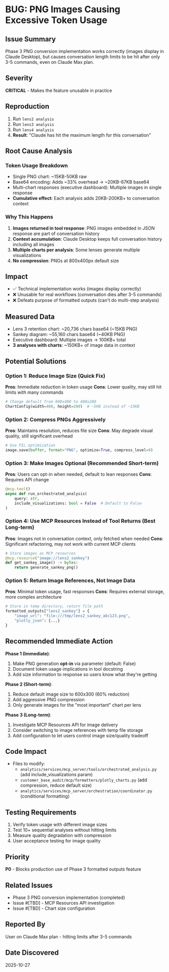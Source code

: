 # BUG: PNG Images Causing Excessive Token Usage

## Issue Summary
Phase 3 PNG conversion implementation works correctly (images display in Claude Desktop), but causes conversation length limits to be hit after only 3-5 commands, even on Claude Max plan.

## Severity
**CRITICAL** - Makes the feature unusable in practice

## Reproduction
1. Run `lens2 analysis`
2. Run `lens3 analysis`
3. Run `lens4 analysis`
4. **Result**: "Claude has hit the maximum length for this conversation"

## Root Cause Analysis

### Token Usage Breakdown
- Single PNG chart: ~15KB-50KB raw
- Base64 encoding: Adds ~33% overhead → ~20KB-67KB base64
- Multi-chart responses (executive dashboard): Multiple images in single response
- **Cumulative effect**: Each analysis adds 20KB-200KB+ to conversation context

### Why This Happens
1. **Images returned in tool response**: PNG images embedded in JSON response are part of conversation history
2. **Context accumulation**: Claude Desktop keeps full conversation history including all images
3. **Multiple charts per analysis**: Some lenses generate multiple visualizations
4. **No compression**: PNGs at 800x400px default size

## Impact
- ✅ Technical implementation works (images display correctly)
- ❌ Unusable for real workflows (conversation dies after 3-5 commands)
- ❌ Defeats purpose of formatted outputs (can't do multi-step analysis)

## Measured Data
- Lens 3 retention chart: ~20,736 chars base64 (~15KB PNG)
- Sankey diagram: ~55,160 chars base64 (~40KB PNG)
- Executive dashboard: Multiple images → 100KB+ total
- **3 analyses with charts**: ~150KB+ of image data in context

## Potential Solutions

### Option 1: Reduce Image Size (Quick Fix)
**Pros**: Immediate reduction in token usage
**Cons**: Lower quality, may still hit limits with many commands
```python
# Change default from 800x400 to 400x200
ChartConfig(width=400, height=200)  # ~5KB instead of ~15KB
```

### Option 2: Compress PNGs Aggressively
**Pros**: Maintains resolution, reduces file size
**Cons**: May degrade visual quality, still significant overhead
```python
# Use PIL optimization
image.save(buffer, format="PNG", optimize=True, compress_level=9)
```

### Option 3: Make Images Optional (Recommended Short-term)
**Pros**: Users can opt-in when needed, default to lean responses
**Cons**: Requires API change
```python
@mcp.tool()
async def run_orchestrated_analysis(
    query: str,
    include_visualizations: bool = False  # Default to False
)
```

### Option 4: Use MCP Resources Instead of Tool Returns (Best Long-term)
**Pros**: Images not in conversation context, only fetched when needed
**Cons**: Significant refactoring, may not work with current MCP clients
```python
# Store images as MCP resources
@mcp.resource("image://lens2_sankey")
def get_sankey_image() -> bytes:
    return generate_sankey_png()
```

### Option 5: Return Image References, Not Image Data
**Pros**: Minimal token usage, fast responses
**Cons**: Requires external storage, more complex architecture
```python
# Store in temp directory, return file path
formatted_outputs["lens2_sankey"] = {
    "image_url": "file:///tmp/lens2_sankey_abc123.png",
    "plotly_json": {...}
}
```

## Recommended Immediate Action

**Phase 1 (Immediate)**:
1. Make PNG generation **opt-in** via parameter (default: False)
2. Document token usage implications in tool docstring
3. Add size information to response so users know what they're getting

**Phase 2 (Short-term)**:
1. Reduce default image size to 600x300 (60% reduction)
2. Add aggressive PNG compression
3. Only generate images for the "most important" chart per lens

**Phase 3 (Long-term)**:
1. Investigate MCP Resources API for image delivery
2. Consider switching to image references with temp file storage
3. Add configuration to let users control image size/quality tradeoff

## Code Impact
- Files to modify:
  - `analytics/services/mcp_server/tools/orchestrated_analysis.py` (add include_visualizations param)
  - `customer_base_audit/mcp/formatters/plotly_charts.py` (add compression, reduce default size)
  - `analytics/services/mcp_server/orchestration/coordinator.py` (conditional formatting)

## Testing Requirements
1. Verify token usage with different image sizes
2. Test 10+ sequential analyses without hitting limits
3. Measure quality degradation with compression
4. User acceptance testing for image quality

## Priority
**P0** - Blocks production use of Phase 3 formatted outputs feature

## Related Issues
- Phase 3 PNG conversion implementation (completed)
- Issue #[TBD] - MCP Resources API investigation
- Issue #[TBD] - Chart size configuration

## Reported By
User on Claude Max plan - hitting limits after 3-5 commands

## Date Discovered
2025-10-27
